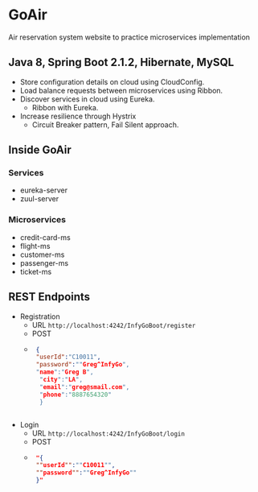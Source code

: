 # GoAir

Air reservation system website to practice microservices implementation

## Java 8, Spring Boot 2.1.2, Hibernate, MySQL

* Store configuration details on cloud using CloudConfig.
* Load balance requests between microservices using Ribbon.
* Discover services in cloud using Eureka.
  * Ribbon with Eureka.
* Increase resilience through Hystrix
  * Circuit Breaker pattern, Fail Silent approach.

## Inside GoAir

### Services

* eureka-server
* zuul-server

### Microservices

* credit-card-ms
* flight-ms
* customer-ms
* passenger-ms
* ticket-ms

## REST Endpoints

* Registration
  * URL `http://localhost:4242/InfyGoBoot/register`
  * POST
  * ```json
     {
     "userId":"C10011",
     "password":""Greg^InfyGo",
     "name":"Greg B",
      "city":"LA",
      "email":"greg@smail.com",
      "phone":"8887654320"
      }
   ```

* Login
  * URL `http://localhost:4242/InfyGoBoot/login`
  * POST
  * ```json
     "{
     ""userId"":""C10011"",
     ""password"":""Greg^InfyGo""
     }"
